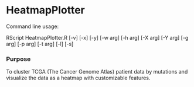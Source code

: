 # HeatmapPlotter

Command line usage:

RScript HeatmapPlotter.R [-v] [-x] [-y] [-w arg] [-h arg] [-X arg] [-Y arg] [-g arg] [-p arg] [-t arg] [-l] [-s]

### Purpose

To cluster TCGA (The Cancer Genome Atlas) patient data by mutations and visualize the data as a heatmap with customizable features.
